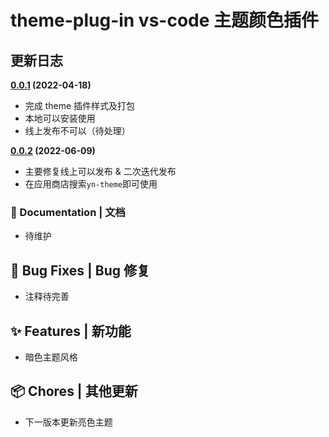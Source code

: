 # theme-plug-in vs-code 主题颜色插件

## 更新日志

**[0.0.1]() (2022-04-18)**

- 完成 theme 插件样式及打包
- 本地可以安装使用
- 线上发布不可以（待处理）

**[0.0.2]() (2022-06-09)**

- 主要修复线上可以发布 & 二次迭代发布
- 在应用商店搜索`yn-theme`即可使用

### 📝 Documentation | 文档

- 待维护

## 🐛 Bug Fixes | Bug 修复

- 注释待完善

## ✨ Features | 新功能

- 暗色主题风格

## 📦 Chores | 其他更新

- 下一版本更新亮色主题
